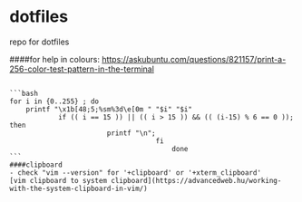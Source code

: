 # dotfiles
repo for dotfiles

####for help in colours:
https://askubuntu.com/questions/821157/print-a-256-color-test-pattern-in-the-terminal
`````` eeeeeig

```bash
for i in {0..255} ; do
    printf "\x1b[48;5;%sm%3d\e[0m " "$i" "$i"
		    if (( i == 15 )) || (( i > 15 )) && (( (i-15) % 6 == 0 )); then
				        printf "\n";
								    fi
										done
```
####clipboard
- check "vim --version" for '+clipboard' or '+xterm_clipboard'
[vim clipboard to system clipboard](https://advancedweb.hu/working-with-the-system-clipboard-in-vim/)
